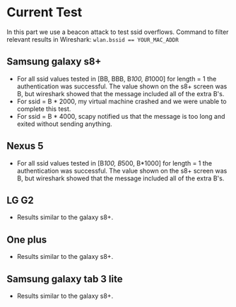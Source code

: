 # Current Test
In this part we use a beacon attack to test ssid overflows.
Command to filter relevant results in Wireshark: `wlan.bssid == YOUR_MAC_ADDR`

## Samsung galaxy s8+
* For all ssid values tested in [BB, BBB, B*100, B*1000] for length = 1 the authentication was successful.
The value shown on the s8+ screen was B, but wireshark showed that the message included all of the extra B's.
* For ssid = B * 2000, my virtual machine crashed and we were unable to complete this test.
* For ssid = B * 4000, scapy notified us that the message is too long and exited without sending anything.

## Nexus 5
* For all ssid values tested in [B*100, B*500, B*1000] for length = 1 the authentication was successful. The value shown on the s8+ screen was B, but wireshark showed that the message included all of the extra B's.

## LG G2
* Results similar to the galaxy s8+.

## One plus
* Results similar to the galaxy s8+.

## Samsung galaxy tab 3 lite
* Results similar to the galaxy s8+.